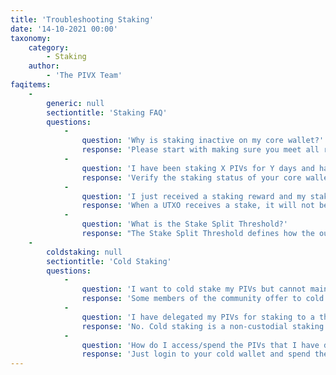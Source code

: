 ```yaml
---
title: 'Troubleshooting Staking'
date: '14-10-2021 00:00'
taxonomy:
    category:
        - Staking
    author:
        - 'The PIVX Team'
faqitems:
    -
        generic: null
        sectiontitle: 'Staking FAQ'
        questions:
            -
                question: 'Why is staking inactive on my core wallet?'
                response: 'Please start with making sure you meet all requirements listed on that page [Staking](/staking). If this doesn''t help, run the **getstakingstatus** command in the core wallet command line or debug console; any ''false'' value should be investigated as they are likely the cause for staking to be de-activated. *Note:* The ''hot'' wallet in a cold staking setup has to be ''Unlocked for staking'''
            -
                question: 'I have been staking X PIVs for Y days and haven''t received a reward yet. Is anything broken?'
                response: 'Verify the staking status of your core wallet/of your staking provider. If active, your next best option is to give it time, as the frequency on which a staker will receive rewards is completely random. The staking calculator on [https://pivx.org/proof-of-stake](https://pivx.org/proof-of-stake) will provide you with an expected return/staking frequency that can help manage your expectations.'
            -
                question: 'I just received a staking reward and my staking balance is now down to zero. What is happening?'
                response: 'When a UTXO receives a stake, it will not be eligible for staking until it reaches 600 confirmations (approx. 10 hrs.) before it can be staked again.'
            -
                question: 'What is the Stake Split Threshold?'
                response: "The Stake Split Threshold defines how the output of a staking transaction will be split. It offers a way to split your balances into multiple UTXO, so that your stakes can be more regular. Its effect is more visible on larger (3'000 PIV+) balances.\n\nSample scenario (for 1'900 PIV staked in a single UTXO):\n * If Stake Splitting Threshold is set to 2'000, the output for the staking transaction will be a single UTXO of 1'902 PIV. As that UTXO will need 600 confirmations to stake again, you will be staking 0 PIV for 10 hours; that 'downtime in staking' scenario will repeat for the next stakes until the balance reaches 2'000.\n * If Stake Splitting Threshold is set to 500 (default value in Core Wallet), the output for the staking transaction will be 4 UTXO of 475.5 PIV. These 4 UTXO will need 600 confirmations to stake again; however, the next stake will only impact 3 of the 4 UTXO, so you will be staking 1'426 PIV while the staking transaction gets its 600 confirms. *"
    -
        coldstaking: null
        sectiontitle: 'Cold Staking'
        questions:
            -
                question: 'I want to cold stake my PIVs but cannot maintain a hot wallet. Where do I find a staking provider?'
                response: 'Some members of the community offer to cold stake PIVs on their wallet; you can ask on Discord whether someone is willing to do it for you. There are also specialized service providers (such as [allnodes.com](https://help.allnodes.com/en/articles/3684105-how-to-stake-pivx-on-allnodes)) who offer this service for a small fee or for free.'
            -
                question: 'I have delegated my PIVs for staking to a thirdparty. Can he access/spend my PIVs?'
                response: 'No. Cold staking is a non-custodial staking delegation. Your PIVs are safe in your cold/offline wallet, and only you can access and spend them.'
            -
                question: 'How do I access/spend the PIVs that I have delegated for cold staking?'
                response: 'Just login to your cold wallet and spend them! It will break the cold staking for the UTXO you are spending, so if you want to stake the remainder of that UTXO you will need to put in place a new staking delegation.'
---
```


